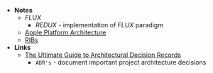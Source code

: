 - **Notes**
	- *FLUX*
		- *REDUX* - implementation of *FLUX* paradigm
	- [Apple Platform Architecture](Information%20Technology/Programming/Apple%20Technologies/Apple%20Platform%20Architecture.md)
	- [RIBs](Information%20Technology/Programming/Apple%20Technologies/RIBs.md)
- **Links**
	- [The Ultimate Guide to Architectural Decision Records](https://betterprogramming.pub/the-ultimate-guide-to-architectural-decision-records-6d74fd3850ee)
		- `ADR's` - document important project architecture decisions